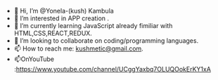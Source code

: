 - 👋 Hi, I’m @Yonela-(kush) Kambula
- 👀 I’m interested in APP creation .
- 🌱 I’m currently learning JavaScript already fimiliar with HTML,CSS,REACT,REDUX.
- 💞️ I’m looking to collaborate on coding/programming languages.
- 📫 How to reach me: kushmetic@gmail.com.
- 📫OnYouTube :https://www.youtube.com/channel/UCggYaxbq7OLUQOokErKY1xA

<!---
Yonela-kush/Yonela-kush is a ✨ special ✨ repository because its `README.md` (this file) appears on your GitHub profile.
You can click the Preview link to take a look at your changes.
--->
